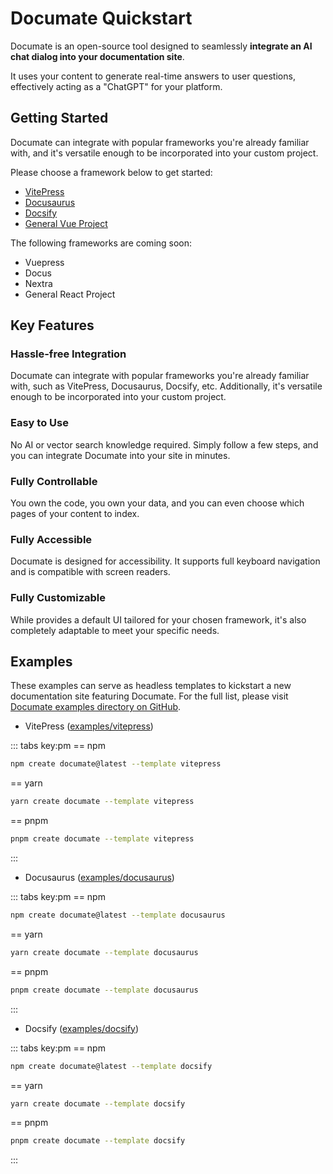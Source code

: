 # Documate Quickstart

Documate is an open-source tool designed to seamlessly __integrate an AI chat dialog into your documentation site__.

It uses your content to generate real-time answers to user questions, effectively acting as a "ChatGPT" for your platform.

## Getting Started

Documate can integrate with popular frameworks you're already familiar with, and it's versatile enough to be incorporated into your custom project.

Please choose a framework below to get started:

- [VitePress](/integration/vitepress)
- [Docusaurus](/integration/docusaurus)
- [Docsify](/integration/docsify)
- [General Vue Project](/getting-started/general-vue)

The following frameworks are coming soon:

- Vuepress
- Docus
- Nextra
- General React Project

## Key Features

### Hassle-free Integration

Documate can integrate with popular frameworks you're already familiar with, such as VitePress, Docusaurus, Docsify, etc. Additionally, it's versatile enough to be incorporated into your custom project.

### Easy to Use

No  AI or vector search knowledge required. Simply follow a few steps, and you can integrate Documate into your site in minutes.

### Fully Controllable

You own the code, you own your data, and you can even choose which pages of your content to index.

### Fully Accessible

Documate is designed for accessibility. It supports full keyboard navigation and is compatible with screen readers.

### Fully Customizable

While provides a default UI tailored for your chosen framework, it's also completely adaptable to meet your specific needs.

## Examples

These examples can serve as headless templates to kickstart a new documentation site featuring Documate. For the full list, please visit [Documate examples directory on GitHub](https://github.com/AirCodeLabs/documate/tree/main/examples).

- VitePress ([examples/vitepress](https://github.com/AirCodeLabs/documate/tree/main/examples/vitepress))

::: tabs key:pm
== npm
```bash
npm create documate@latest --template vitepress
```
== yarn
```bash
yarn create documate --template vitepress
```
== pnpm
```bash
pnpm create documate --template vitepress
```
:::

- Docusaurus ([examples/docusaurus](https://github.com/AirCodeLabs/documate/tree/main/examples/docusaurus))

::: tabs key:pm
== npm
```bash
npm create documate@latest --template docusaurus
```
== yarn
```bash
yarn create documate --template docusaurus
```
== pnpm
```bash
pnpm create documate --template docusaurus
```
:::

- Docsify ([examples/docsify](https://github.com/AirCodeLabs/documate/tree/main/examples/docsify))

::: tabs key:pm
== npm
```bash
npm create documate@latest --template docsify
```
== yarn
```bash
yarn create documate --template docsify
```
== pnpm
```bash
pnpm create documate --template docsify
```
:::
